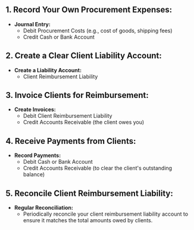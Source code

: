 ## 1. Record Your Own Procurement Expenses:

- **Journal Entry:**
  - Debit Procurement Costs (e.g., cost of goods, shipping fees)
  - Credit Cash or Bank Account

## 2. Create a Clear Client Liability Account:

- **Create a Liability Account:**
  - Client Reimbursement Liability

## 3. Invoice Clients for Reimbursement:

- **Create Invoices:**
  - Debit Client Reimbursement Liability
  - Credit Accounts Receivable (the client owes you)

## 4. Receive Payments from Clients:

- **Record Payments:**
  - Debit Cash or Bank Account
  - Credit Accounts Receivable (to clear the client's outstanding balance)

## 5. Reconcile Client Reimbursement Liability:

- **Regular Reconciliation:**
  - Periodically reconcile your client reimbursement liability account to ensure it matches the total amounts owed by clients.
